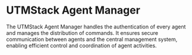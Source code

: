 # UTMStack Agent Manager
The UTMStack Agent Manager handles the authentication of every agent and manages the distribution of commands. It ensures secure communication between agents and the central management system, enabling efficient control and coordination of agent activities.
